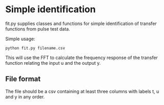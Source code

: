 Simple identification
=====================

fit.py supplies classes and functions for simple identification of
transfer functions from pulse test data.

Simple usage:

    python fit.py filename.csv

This will use the FFT to calculate the frequency response of the
transfer function relating the input u and the output y.

File format
-----------

The file should be a csv containing at least three columns with labels
t, u and y in any order.